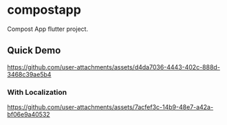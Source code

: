 # compostapp

Compost App flutter project.

## Quick Demo

https://github.com/user-attachments/assets/d4da7036-4443-402c-888d-3468c39ae5b4

### With Localization

https://github.com/user-attachments/assets/7acfef3c-14b9-48e7-a42a-bf06e9a40532
